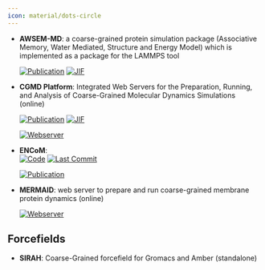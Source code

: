 ```yaml
---
icon: material/dots-circle
---
```





- **AWSEM-MD**: a coarse-grained protein simulation package (Associative Memory, Water Mediated, Structure and Energy Model) which is implemented as a package for the LAMMPS tool  

    [![Publication](https://img.shields.io/badge/Publication-Citations:288-blue?style=for-the-badge&logo=bookstack)](https://doi.org/10.1021/jp212541y) 
    [![JIF](https://img.shields.io/badge/Impact_Factor-2.80-purple?style=for-the-badge&logo=academia)](https://doi.org/10.1021/jp212541y)



- **CGMD Platform**: Integrated Web Servers for the Preparation, Running, and Analysis of Coarse-Grained Molecular Dynamics Simulations (online)  

    [![Publication](https://img.shields.io/badge/Publication-Citations:16-blue?style=for-the-badge&logo=bookstack)](https://doi.org/10.3390%2Fmolecules25245934) 
    [![JIF](https://img.shields.io/badge/Impact_Factor-4.20-purple?style=for-the-badge&logo=academia)](https://doi.org/10.3390%2Fmolecules25245934)

    [![Webserver](https://img.shields.io/badge/Webserver-online-brightgreen?style=for-the-badge&logo=cachet&logoColor=65FF8F)](https://molsim.sci.univr.it/mermaid/begin.php) 


- **ENCoM**:   
    [![Code](https://img.shields.io/github/stars/NRGlab/ENCoM?style=for-the-badge&logo=github)](https://github.com/NRGlab/ENCoM) 
    [![Last Commit](https://img.shields.io/github/last-commit/NRGlab/ENCoM?style=for-the-badge&logo=github)](https://github.com/NRGlab/ENCoM) 

    [![Publication](https://img.shields.io/badge/Publication-Citations:0-blue?style=for-the-badge&logo=bookstack)](https://doi.org/10.1093/nar/gk) 



- **MERMAID**: web server to prepare and run coarse-grained membrane protein dynamics (online)  


    [![Webserver](https://img.shields.io/badge/Webserver-online-brightgreen?style=for-the-badge&logo=cachet&logoColor=65FF8F)](http://molsim.sci.univr.it/mangesh/index.php) 

## **Forcefields**


- **SIRAH**: Coarse-Grained forcefield for Gromacs and Amber (standalone)  




